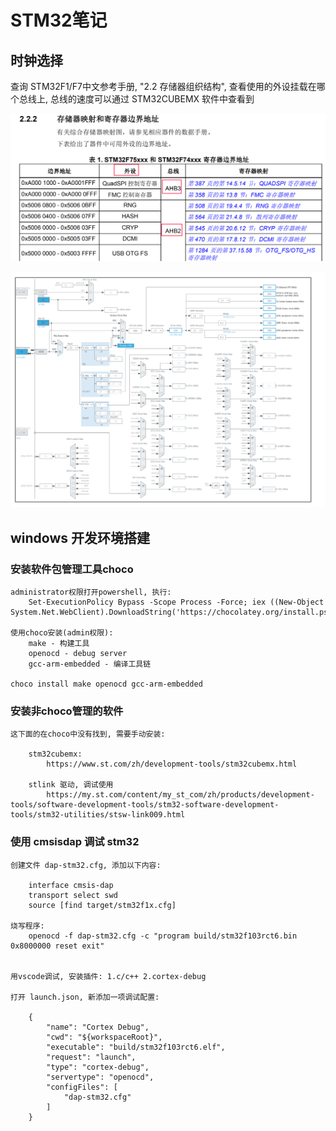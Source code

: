 # STM32笔记

## 时钟选择

查询 STM32F1/F7中文参考手册, "2.2 存储器组织结构", 查看使用的外设挂载在哪个总线上, 总线的速度可以通过 STM32CUBEMX 软件中查看到

![](images/stm32/中文参考手册-总线.png)

![](images/stm32/stm32cubemx-clock.png)

## windows 开发环境搭建

### 安装软件包管理工具choco

	administrator权限打开powershell, 执行:
		Set-ExecutionPolicy Bypass -Scope Process -Force; iex ((New-Object System.Net.WebClient).DownloadString('https://chocolatey.org/install.ps1'))

	使用choco安装(admin权限):
		make - 构建工具
		openocd - debug server
		gcc-arm-embedded - 编译工具链

	choco install make openocd gcc-arm-embedded


### 安装非choco管理的软件

	这下面的在choco中没有找到, 需要手动安装:

		stm32cubemx:
			https://www.st.com/zh/development-tools/stm32cubemx.html
			
		stlink 驱动, 调试使用
			https://my.st.com/content/my_st_com/zh/products/development-tools/software-development-tools/stm32-software-development-tools/stm32-utilities/stsw-link009.html



### 使用 cmsisdap 调试 stm32

    创建文件 dap-stm32.cfg, 添加以下内容:

		interface cmsis-dap
		transport select swd
		source [find target/stm32f1x.cfg]

    烧写程序:
        openocd -f dap-stm32.cfg -c "program build/stm32f103rct6.bin 0x8000000 reset exit"


	用vscode调试, 安装插件: 1.c/c++ 2.cortex-debug

	打开 launch.json, 新添加一项调试配置:

		{
			"name": "Cortex Debug",
			"cwd": "${workspaceRoot}",
			"executable": "build/stm32f103rct6.elf",
			"request": "launch",
			"type": "cortex-debug",
			"servertype": "openocd",
			"configFiles": [
				"dap-stm32.cfg"
			]
		}
